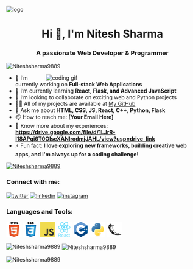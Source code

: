 ![logo](logo)

<h1 align="center">Hi 👋, I'm Nitesh Sharma</h1>
<h3 align="center">A passionate Web Developer & Programmer</h3>

<p align="left"> <img src="https://komarev.com/ghpvc/?username=Niteshsharma9889&label=Profile%20views&color=0e75b6&style=flat" alt="Niteshsharma9889" /> </p>

<img align="right" width="400px" src="https://imgs.search.brave.com/uGBeRwzhbiOphYDvGkQnCQYYApKyDw1OrDHAZ44cF9Y/rs:fit:860:0:0/g:ce/aHR0cHM6Ly9naWZk/Yi5jb20vaW1hZ2Vz/L2hpZ2gvYW5pbWF0/ZWQtbWFuLWNvbXB1/dGVyLWNvZGluZy1u/YWU2bWVjMzc4bHNn/MWkzLmdpZg.gif" alt="coding gif">

- 🔭 I’m currently working on **Full-stack Web Applications**
- 🌱 I’m currently learning **React, Flask, and Advanced JavaScript**
- 👯 I’m looking to collaborate on exciting web and Python projects
- 👨‍💻 All of my projects are available at [My GitHub](https://github.com/Niteshsharma9889)
- 💬 Ask me about **HTML, CSS, JS, React, C++, Python, Flask**
- 📫 How to reach me: **[Your Email Here]**
- 📄 Know more about my experiences: **https://drive.google.com/file/d/1LJrR-l18APqi6T0OlseXANlrodmjJAHL/view?usp=drive_link**
- ⚡ Fun fact: **I love exploring new frameworks, building creative web apps, and I'm always up for a coding challenge!**

<p align="left"> 
  <a href="https://github.com/ryo-ma/github-profile-trophy"><img src="https://github-profile-trophy.vercel.app/?username=Niteshsharma9889" alt="Niteshsharma9889" /></a> 
</p>

<h3 align="left">Connect with me:</h3>
<p align="left">
  <a href="https://x.com/niteshsharma__2" target="blank"><img align="center" src="https://raw.githubusercontent.com/rahuldkjain/github-profile-readme-generator/master/src/images/icons/Social/twitter.svg" alt="twitter" height="30" width="40" /></a>
  <a href="https://www.linkedin.com/in/nitesh-sharma-185273255/" target="blank"><img align="center" src="https://raw.githubusercontent.com/rahuldkjain/github-profile-readme-generator/master/src/images/icons/Social/linked-in-alt.svg" alt="linkedin" height="30" width="40" /></a>
<!--   <a href="https://www.facebook.com/your_facebook" target="blank"><img align="center" src="https://raw.githubusercontent.com/rahuldkjain/github-profile-readme-generator/master/src/images/icons/Social/facebook.svg" alt="facebook" height="30" width="40" /></a> -->
  <a href="https://www.instagram.com/niteshsharma__1/" target="blank"><img align="center" src="https://raw.githubusercontent.com/rahuldkjain/github-profile-readme-generator/master/src/images/icons/Social/instagram.svg" alt="instagram" height="30" width="40" /></a>
  <!-- Add more social links as needed -->
</p>

<h3 align="left">Languages and Tools:</h3>
<p align="left"> 
  <a href="https://developer.mozilla.org/en-US/docs/Web/HTML" target="_blank"><img src="https://raw.githubusercontent.com/devicons/devicon/master/icons/html5/html5-original-wordmark.svg" alt="html5" width="40" height="40"/></a>
  <a href="https://developer.mozilla.org/en-US/docs/Web/CSS" target="_blank"><img src="https://raw.githubusercontent.com/devicons/devicon/master/icons/css3/css3-original-wordmark.svg" alt="css3" width="40" height="40"/></a>
  <a href="https://developer.mozilla.org/en-US/docs/Web/JavaScript" target="_blank"><img src="https://raw.githubusercontent.com/devicons/devicon/master/icons/javascript/javascript-original.svg" alt="javascript" width="40" height="40"/></a>
  <a href="https://reactjs.org/" target="_blank"><img src="https://raw.githubusercontent.com/devicons/devicon/master/icons/react/react-original-wordmark.svg" alt="react" width="40" height="40"/></a>
  <a href="https://www.cprogramming.com/" target="_blank"><img src="https://raw.githubusercontent.com/devicons/devicon/master/icons/cplusplus/cplusplus-original.svg" alt="cplusplus" width="40" height="40"/></a>
  <a href="https://www.python.org/" target="_blank"><img src="https://raw.githubusercontent.com/devicons/devicon/master/icons/python/python-original.svg" alt="python" width="40" height="40"/></a>
  <a href="https://flask.palletsprojects.com/" target="_blank"><img src="https://raw.githubusercontent.com/devicons/devicon/master/icons/flask/flask-original.svg" alt="flask" width="40" height="40"/></a>
</p>

<p><img align="left" src="https://github-readme-stats.vercel.app/api/top-langs?username=Niteshsharma9889&show_icons=true&locale=en&layout=compact" alt="Niteshsharma9889" /></p>

<p>&nbsp;<img align="center" src="https://github-readme-stats.vercel.app/api?username=Niteshsharma9889&show_icons=true&locale=en" alt="Niteshsharma9889" /></p>

<p><img align="center" src="https://github-readme-streak-stats.herokuapp.com/?user=Niteshsharma9889&" alt="Niteshsharma9889" /></p>
